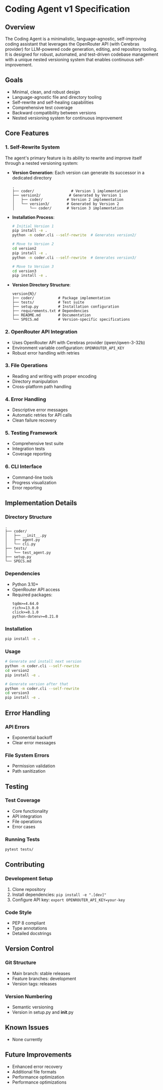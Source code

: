 # Coding Agent v1 Specification

## Overview

The Coding Agent is a minimalistic, language-agnostic, self-improving coding assistant that leverages the OpenRouter API (with Cerebras provider) for LLM-powered code generation, editing, and repository tooling. It is designed for robust, automated, and test-driven codebase management with a unique nested versioning system that enables continuous self-improvement.

## Goals
- Minimal, clean, and robust design
- Language-agnostic file and directory tooling
- Self-rewrite and self-healing capabilities
- Comprehensive test coverage
- Backward compatibility between versions
- Nested versioning system for continuous improvement

## Core Features

### 1. Self-Rewrite System
The agent's primary feature is its ability to rewrite and improve itself through a nested versioning system:

- **Version Generation**: Each version can generate its successor in a dedicated directory
  ```
  .
  ├── coder/                 # Version 1 implementation
  ├── version2/             # Generated by Version 1
  │   ├── coder/           # Version 2 implementation
  │   └── version3/        # Generated by Version 2
  │       └── coder/       # Version 3 implementation
  ```

- **Installation Process**:
  ```bash
  # Initial Version 1
  pip install -e .
  python -m coder.cli --self-rewrite  # Generates version2/

  # Move to Version 2
  cd version2
  pip install -e .
  python -m coder.cli --self-rewrite  # Generates version3/

  # Move to Version 3
  cd version3
  pip install -e .
  ```

- **Version Directory Structure**:
  ```
  version{N}/
  ├── coder/           # Package implementation
  ├── tests/           # Test suite
  ├── setup.py         # Installation configuration
  ├── requirements.txt # Dependencies
  ├── README.md        # Documentation
  └── SPECS.md         # Version-specific specifications
  ```

### 2. OpenRouter API Integration
- Uses OpenRouter API with Cerebras provider (qwen/qwen-3-32b)
- Environment variable configuration: `OPENROUTER_API_KEY`
- Robust error handling with retries

### 3. File Operations
- Reading and writing with proper encoding
- Directory manipulation
- Cross-platform path handling

### 4. Error Handling
- Descriptive error messages
- Automatic retries for API calls
- Clean failure recovery

### 5. Testing Framework
- Comprehensive test suite
- Integration tests
- Coverage reporting

### 6. CLI Interface
- Command-line tools
- Progress visualization
- Error reporting

## Implementation Details

### Directory Structure
```
.
├── coder/
│   ├── __init__.py
│   ├── agent.py
│   └── cli.py
├── tests/
│   └── test_agent.py
├── setup.py
└── SPECS.md
```

### Dependencies
- Python 3.10+
- OpenRouter API access
- Required packages:
  ```
  tqdm>=4.64.0
  rich>=13.0.0
  click>=8.1.0
  python-dotenv>=0.21.0
  ```

### Installation
```bash
pip install -e .
```

### Usage
```bash
# Generate and install next version
python -m coder.cli --self-rewrite
cd version2
pip install -e .

# Generate version after that
python -m coder.cli --self-rewrite
cd version3
pip install -e .
```

## Error Handling

### API Errors
- Exponential backoff
- Clear error messages

### File System Errors
- Permission validation
- Path sanitization

## Testing

### Test Coverage
- Core functionality
- API integration
- File operations
- Error cases

### Running Tests
```bash
pytest tests/
```

## Contributing

### Development Setup
1. Clone repository
2. Install dependencies: `pip install -e ".[dev]"`
3. Configure API key: `export OPENROUTER_API_KEY=your-key`

### Code Style
- PEP 8 compliant
- Type annotations
- Detailed docstrings

## Version Control

### Git Structure
- Main branch: stable releases
- Feature branches: development
- Version tags: releases

### Version Numbering
- Semantic versioning
- Version in setup.py and __init__.py

## Known Issues
- None currently

## Future Improvements
- Enhanced error recovery
- Additional file formats
- Performance optimization 
- Performance optimizations 